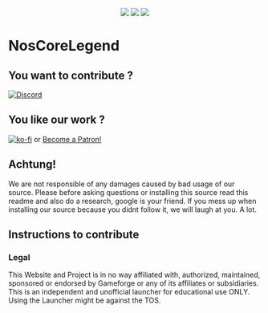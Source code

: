 <p align="center">
  <img src="https://i.gyazo.com/cf2202cd4690a7e1d303529d8485980b.png"/>
  <img src="https://i.gyazo.com/80930fa909e0bfd9bf3d97c31ed91753.png"/> 
  <img src="https://i.gyazo.com/6639711840fc499cd8aace6b2c27447e.png"/> 
</p>

# NosCoreLegend #

## You want to contribute ? ##
[![Discord](https://i.gyazo.com/2115a3ecb258220f5b1a8ebd8c50eb8f.png)](https://discord.gg/Eu3ETSw)

## You like our work ? ##
[![ko-fi](https://www.ko-fi.com/img/donate_sm.png)](https://ko-fi.com/A3562BQV)
or
<a href="https://www.patreon.com/bePatron?u=6503887" data-patreon-widget-type="become-patron-button">Become a Patron!</a>

## Achtung! ##
We are not responsible of any damages caused by bad usage of our source. Please before asking questions or installing this source read this readme and also do a research, google is your friend. If you mess up when installing our source because you didnt follow it, we will laugh at you. A lot.

## Instructions to contribute ##


### Legal ###
This Website and Project is in no way affiliated with, authorized, maintained, sponsored or endorsed by Gameforge or any of its affiliates or subsidiaries. This is an independent and unofficial launcher for educational use ONLY.
Using the Launcher might be against the TOS.

